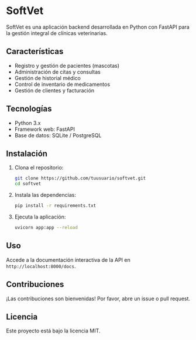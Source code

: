 # SoftVet

SoftVet es una aplicación backend desarrollada en Python con FastAPI para la gestión integral de clínicas veterinarias.

## Características

- Registro y gestión de pacientes (mascotas)
- Administración de citas y consultas
- Gestión de historial médico
- Control de inventario de medicamentos
- Gestión de clientes y facturación

## Tecnologías

- Python 3.x
- Framework web: FastAPI
- Base de datos: SQLite / PostgreSQL

## Instalación

1. Clona el repositorio:
    ```bash
    git clone https://github.com/tuusuario/softvet.git
    cd softvet
    ```
2. Instala las dependencias:
    ```bash
    pip install -r requirements.txt
    ```
3. Ejecuta la aplicación:
    ```bash
    uvicorn app:app --reload
    ```

## Uso

Accede a la documentación interactiva de la API en `http://localhost:8000/docs`.

## Contribuciones

¡Las contribuciones son bienvenidas! Por favor, abre un issue o pull request.

## Licencia

Este proyecto está bajo la licencia MIT.